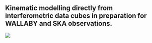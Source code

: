 ## Kinematic modelling directly from interferometric data cubes in preparation for WALLABY and SKA observations.

<img src="Collaborative_work/image_files/Wallaby.png"/>
